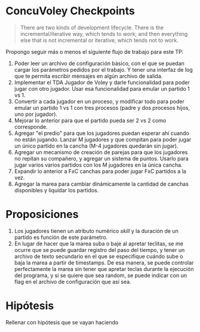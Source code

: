 # ConcuVoley Checkpoints

> There are two kinds of development lifecycle. 
> There is the incremental/iterative way, which tends to work; and then everything else that is not incremental or iterative, which tends not to work.

Propongo seguir más o menos el siguiente flujo de trabajo para este TP:

1. Poder leer un archivo de configuración básico, con el que se puedan cargar los parámetros pedidos por el trabajo. Y tener una interfaz de log que te permita escribir mensajes en algún archivo de salida.
2. Implementar el TDA Jugador de Voley y darle funcionalidad para poder jugar con otro jugador. Usar esa funcionalidad para emular un partido 1 vs 1.
3. Convertir a cada jugador en un proceso, y modificar todo para poder emular un partido 1 vs 1 con tres procesos (padre y dos procesos hijos, uno por jugador).
4. Mejorar lo anterior para que el partido pueda ser 2 vs 2 como corresponde.
5. Agregar "el predio" para que los jugadores puedan esperar ahí cuando no están jugando. Lanzar M jugadores y que compitan para poder jugar un único partido en la cancha (M-4 jugadores quedarán sin jugar).
6. Agregar un mecanismo de creación de parejas para que los jugadores no repitan su compañero, y agregar un sistema de puntos. Usarlo para jugar varios varios partidos con los M jugadores en la única cancha.
7. Expandir lo anterior a FxC canchas para poder jugar FxC partidos a la vez.
8. Agregar la marea para cambiar dinámicamente la cantidad de canchas disponibles y liquidar los partidos.

# Proposiciones

1. Los jugadores tienen un atributo numérico _skill_ y la duración de un partido es función de este parámetro.
2. En lugar de hacer que la marea suba o baje al apretar teclitas, se me ocurre que se puede guardar registro del paso del tiempo, y tener un archivo de texto secundario en el que se especifique cuándo sube o baja la marea a partir de timestamps. De esa manera, se puede controlar perfectamente la marea sin tener que apretar teclas durante la ejecución del programa, y si se quiere que sea random, se puede indicar con un flag en el archivo de configuración que así sea.

# Hipótesis

Rellenar con hipótesis que se vayan haciendo
